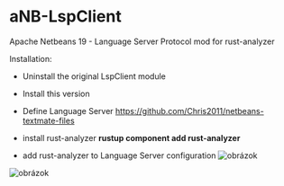 # aNB-LspClient
Apache Netbeans 19 - Language Server Protocol mod for rust-analyzer

Installation:
- Uninstall the original LspClient module
- Install this version
- Define Language Server https://github.com/Chris2011/netbeans-textmate-files
- install rust-analyzer __rustup component add rust-analyzer__

- add rust-analyzer to Language Server configuration
  ![obrázok](https://github.com/arsi-apli/aNB-LspClient/assets/22594510/dac89769-7c17-4f0b-9358-3d5e42f0bf70)


![obrázok](https://github.com/arsi-apli/aNB-LspClient/assets/22594510/1792ac0f-206d-4e17-a89d-c3f5b11b9703)


